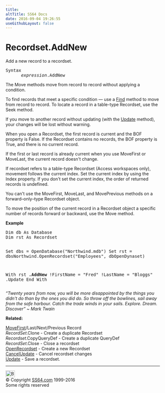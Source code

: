```yaml
---
title:
altTitle: SS64 Docs
date: 2016-09-04 19:26:55
useGithubLayout: false
---
```

<!-- #BeginLibraryItem "/Library/head_access.lbi" --><!-- #EndLibraryItem --><h1>Recordset.AddNew</h1>
<p> Add a new record to a recordset.</p>
<pre>Syntax
      <i>expression</i>.AddNew
</pre>
<p> The Move methods move from record to record without applying a condition.</p>
<p> To find records that meet a specific condition — use a <span class="code"><a href="findfirst.html">Find</a></span> method to move from record to record. To locate a record in a table-type Recordset, use the Seek method. </p>
<p>If you move to another record without updating (with the <a href="rst-update.html">Update</a> method), your changes will be lost without warning.</p>
<p>When you open a Recordset, the first record is current and the BOF property is False. If the Recordset contains no records, the BOF property is True, and there is no current record.</p>
<p>If the first or last record is already current when you use MoveFirst or MoveLast, the current record doesn't change.</p>
<p>If recordset refers to a table-type Recordset (Access workspaces only), movement follows the current index. Set the current index by using the Index property. If you don't set the current index, the order of returned records is undefined.</p>
<p>You can't use the MoveFirst, MoveLast, and MovePrevious methods on a forward–only–type Recordset object.</p>
<p>To move the position of the current record in a Recordset object a specific number of records forward or backward, use the Move method.</p>
<p><b>Example</b></p>
<pre>Dim db As Database
Dim rst As Recordset

Set dbs = OpenDatabase("Northwind.mdb")
Set rst = dbsNorthwind.OpenRecordset("Employees", dbOpenDynaset)
      
With rst
   <b>.AddNew</b>
   !FirstName = "Fred"
   !LastName = "Bloggs"
   .Update
End With</pre>
<p class="quote"><i>“Twenty years from now, you will be more disappointed by the things you didn't do than by the ones you did do. So throw off the bowlines, sail away from the safe harbour. Catch the trade winds in your sails. Explore. Dream. Discover” ~ Mark Twain</i></p>
<p><b>Related:</b></p>
<p><a href="movefirst.html">MoveFirst</a>/Last/Next/Previous Record<br>
<i>RecordSet</i>.Clone - Create a duplicate Recordset<br>
<i>Recordset</i>.CopyQueryDef - Create a duplicate QueryDef<br>
<i>RecordSet</i>.Close - Close a recordset<br>
<a href="openrecordset.html">OpenRecordset</a> - Create a new Recordset<br>
<a href="rst-cancelupdate.html">CancelUpdate</a> - Cancel recordset changes<br>
<a href="rst-update.html">Update</a> - Save a recordset.</p><!-- #BeginLibraryItem "/Library/foot_access.lbi" --><p>
<!-- access -->

<hr>
<div id="bl" class="footer"><a href="addnew.html#"><img src="../images/top.png" width="30" height="22" alt="Back to the Top"></a></div>
<div id="br" class="footer, tagline">© Copyright <a href="../index.html">SS64.com</a> 1999-2016<br>
Some rights reserved</div><!-- #EndLibraryItem -->

